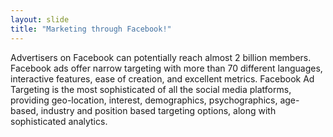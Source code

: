 ```yaml
---
layout: slide
title: "Marketing through Facebook!"
---
```

Advertisers on Facebook can potentially reach almost 2 billion members. Facebook ads offer narrow targeting with more than 70 different languages, interactive features, ease of creation, and excellent metrics. Facebook Ad Targeting is the most sophisticated of all the social media platforms, providing geo-location, interest, demographics, psychographics, age-based, industry and position based targeting options, along with sophisticated analytics.

